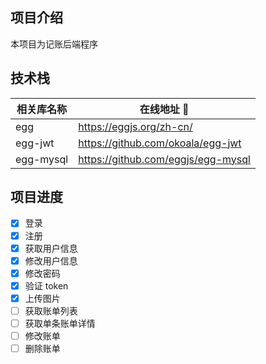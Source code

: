 ## 项目介绍

本项目为记账后端程序

## 技术栈

| 相关库名称 | 在线地址 🔗                        |
| ---------- | ---------------------------------- |
| egg        | https://eggjs.org/zh-cn/           |
| egg-jwt    | https://github.com/okoala/egg-jwt  |
| egg-mysql  | https://github.com/eggjs/egg-mysql |

## 项目进度

- [x] 登录
- [x] 注册
- [x] 获取用户信息
- [x] 修改用户信息
- [x] 修改密码
- [x] 验证 token
- [x] 上传图片
- [ ] 获取账单列表
- [ ] 获取单条账单详情
- [ ] 修改账单
- [ ] 删除账单
